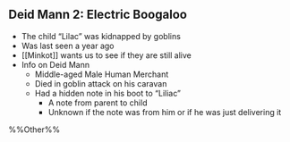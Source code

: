 ## Deid Mann 2: Electric Boogaloo
- The child “Lilac” was kidnapped by goblins
- Was last seen a year ago
- [[Minkot]] wants us to see if they are still alive
- Info on Deid Mann
	- Middle-aged Male Human Merchant
	- Died in goblin attack on his caravan
	- Had a hidden note in his boot to “Liliac”
		- A note from parent to child
		- Unknown if the note was from him or if he was just delivering it

%%Other%%